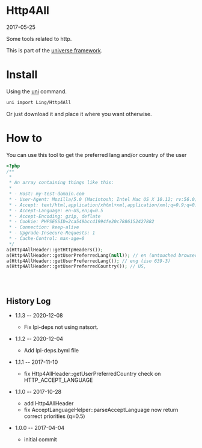 Http4All
===========
2017-05-25



Some tools related to http.


This is part of the [universe framework](https://github.com/karayabin/universe-snapshot).


Install
==========
Using the [uni](https://github.com/lingtalfi/universe-naive-importer) command.
```bash
uni import Ling/Http4All
```

Or just download it and place it where you want otherwise.



How to
==========


You can use this tool to get the preferred lang and/or country of the user


```php
<?php
/**
 *
 * An array containing things like this:
 *
 * - Host: my-test-domain.com
 * - User-Agent: Mozilla/5.0 (Macintosh; Intel Mac OS X 10.12; rv:56.0) Gecko/20100101 Firefox/56.0
 * - Accept: text/html,application/xhtml+xml,application/xml;q=0.9;q=0.8
 * - Accept-Language: en-US,en;q=0.5
 * - Accept-Encoding: gzip, deflate
 * - Cookie: PHPSESSID=2ca549bcc41994fe20c7886152427882
 * - Connection: keep-alive
 * - Upgrade-Insecure-Requests: 1
 * - Cache-Control: max-age=0
 */
a(Http4AllHeader::getHttpHeaders());
a(Http4AllHeader::getUserPreferredLang(null)); // en (untouched browser result)
a(Http4AllHeader::getUserPreferredLang()); // eng (iso 639-3)
a(Http4AllHeader::getUserPreferredCountry()); // US,





```


History Log
------------------

- 1.1.3 -- 2020-12-08

    - Fix lpi-deps not using natsort.

- 1.1.2 -- 2020-12-04

    - Add lpi-deps.byml file

- 1.1.1 -- 2017-11-10

    - fix Http4AllHeader::getUserPreferredCountry check on HTTP_ACCEPT_LANGUAGE
    
- 1.1.0 -- 2017-10-28

    - add Http4AllHeader
    - fix AcceptLanguageHelper::parseAcceptLanguage now return correct priorities (q=0.5)
    
- 1.0.0 -- 2017-04-04

    - initial commit